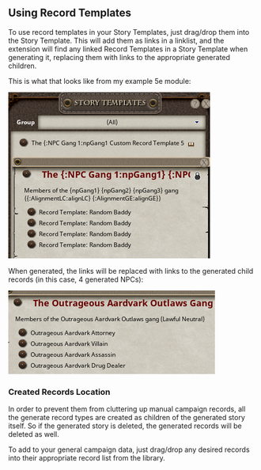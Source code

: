 ## Using Record Templates

To use record templates in your Story Templates, just drag/drop them into the Story Template. This will add them as links 
in a linklist, and the extension will find any linked Record Templates in a Story Template when generating it, replacing them 
with links to the appropriate generated children.

This is what that looks like from my example 5e module:

![](../images/story_template_ex.png)

When generated, the links will be replaced with links to the generated child records (in this case, 4 generated NPCs):

![](../images/generated_story_ex.png)

### Created Records Location

In order to prevent them from cluttering up manual campaign records, all the generate record types are created as children 
of the generated story itself. So if the generated story is deleted, the generated records will be deleted as well.

To add to your general campaign data, just drag/drop any desired records into their appropriate record list from the library.